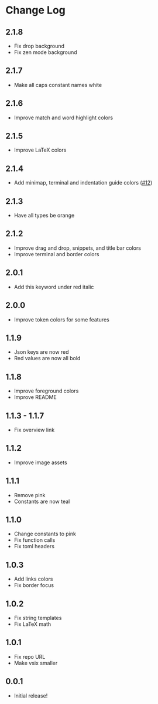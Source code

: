 # Change Log

## 2.1.8

- Fix drop background
- Fix zen mode background

## 2.1.7

- Make all caps constant names white

## 2.1.6

- Improve match and word highlight colors

## 2.1.5

- Improve LaTeX colors

## 2.1.4

- Add minimap, terminal and indentation guide colors ([#12](https://github.com/Matt-Gleich/blackbird/pull/12))

## 2.1.3

- Have all types be orange

## 2.1.2

- Improve drag and drop, snippets, and title bar colors
- Improve terminal and border colors

## 2.0.1

- Add this keyword under red italic

## 2.0.0

- Improve token colors for some features

## 1.1.9

- Json keys are now red
- Red values are now all bold

## 1.1.8

- Improve foreground colors
- Improve README

## 1.1.3 - 1.1.7

- Fix overview link

## 1.1.2

- Improve image assets

## 1.1.1

- Remove pink
- Constants are now teal

## 1.1.0

- Change constants to pink
- Fix function calls
- Fix toml headers

## 1.0.3

- Add links colors
- Fix border focus

## 1.0.2

- Fix string templates
- Fix LaTeX math

## 1.0.1

- Fix repo URL
- Make vsix smaller

## 0.0.1

- Initial release!
